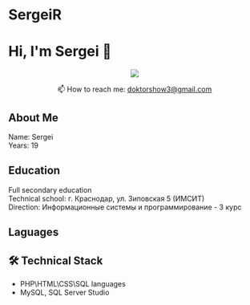 # SergeiR
# Hi, I'm Sergei 👋
<p align='center'>
</p>

<p align='center'>
   <a href="https://t.me/Sergei_radushinskiy">
       <img src="https://img.shields.io/badge/Telegram-2CA5E0?style=for-the-badge&logo=telegram&logoColor=white"/>
   </a>
<p align='center'>
   📫 How to reach me: <a href='mailto:roman.beskrovnyy@gmail.com'>doktorshow3@gmail.com</a>
</p>

## About Me <br>
Name: Sergei <br>
Years: 19

## Education <br>
Full secondary education <br>
Technical school: г. Краснодар, ул. Зиповская 5 (ИМСИТ) <br>
Direction: Информационные системы и программирование - 3 курс

## Laguages <br>

## 🛠 Technical Stack <br>
*   PHP\HTML\CSS\SQL languages <br>
*   MySQL, SQL Server Studio
